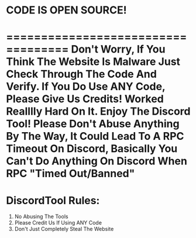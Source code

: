 # CODE IS OPEN SOURCE!
===================================
Don't Worry, If You Think The Website Is Malware Just Check Through The Code And Verify.
If You Do Use ANY Code, Please Give Us Credits! Worked Realllly Hard On It.
Enjoy The Discord Tool! Please Don't Abuse Anything By The Way, It Could Lead To A RPC
Timeout On Discord, Basically You Can't Do Anything On Discord When RPC "Timed Out/Banned"
===================================
# DiscordTool Rules:
1. No Abusing The Tools
2. Please Credit Us If Using ANY Code
3. Don't Just Completely Steal The Website
